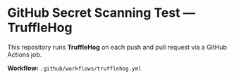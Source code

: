 # GitHub Secret Scanning Test — TruffleHog

This repository runs **TruffleHog** on each push and pull request via a GitHub Actions job.

**Workflow:** `.github/workflows/trufflehog.yml`
